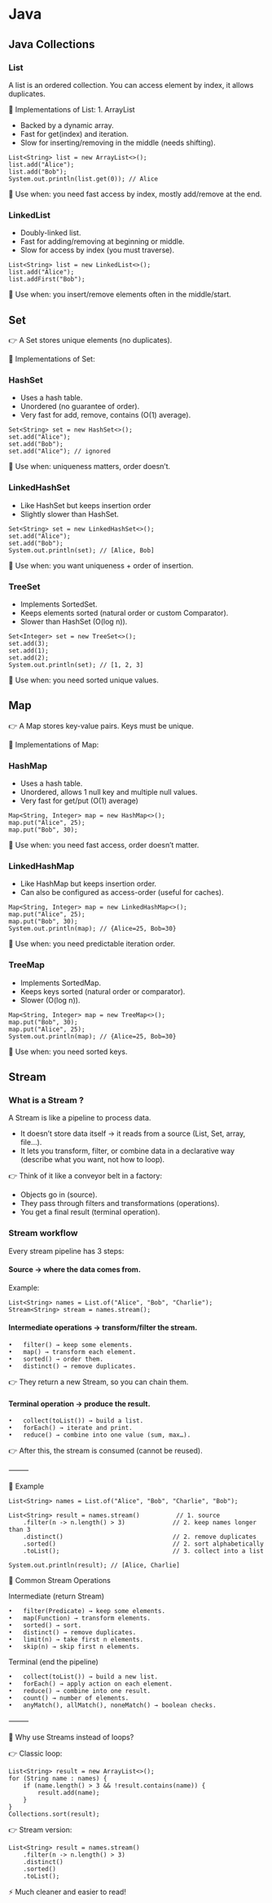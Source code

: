 # Java


## Java Collections

### List

A list is an ordered collection. You can access element by index, it allows duplicates.

🔸 Implementations of List:
	1.	ArrayList

<ul>
  <li>Backed by a dynamic array.</li>
  <li>Fast for get(index) and iteration.</li>
  <li>Slow for inserting/removing in the middle (needs shifting).</li>
</ul>
		
```
List<String> list = new ArrayList<>();
list.add("Alice");
list.add("Bob");
System.out.println(list.get(0)); // Alice
```

📌 Use when: you need fast access by index, mostly add/remove at the end.

### LinkedList

<ul>
  <li>Doubly-linked list.</li>
  <li>Fast for adding/removing at beginning or middle.</li>
  <li>Slow for access by index (you must traverse).</li>
</ul>

```
List<String> list = new LinkedList<>();
list.add("Alice");
list.addFirst("Bob");
```
📌 Use when: you insert/remove elements often in the middle/start.

## Set

👉 A Set stores unique elements (no duplicates).

🔸 Implementations of Set:
	
 ### HashSet

<ul>
  <li>Uses a hash table.</li>
  <li>Unordered (no guarantee of order).</li>
  <li>Very fast for add, remove, contains (O(1) average).</li>
</ul>

 ```
Set<String> set = new HashSet<>();
set.add("Alice");
set.add("Bob");
set.add("Alice"); // ignored
```
📌 Use when: uniqueness matters, order doesn’t.

### LinkedHashSet

<ul>
  <li>Like HashSet but keeps insertion order</li>
	<li>Slightly slower than HashSet.</li>
</ul>

```
Set<String> set = new LinkedHashSet<>();
set.add("Alice");
set.add("Bob");
System.out.println(set); // [Alice, Bob]
```

📌 Use when: you want uniqueness + order of insertion.

### TreeSet

<ul>
  <li>Implements SortedSet.</li>
	<li>Keeps elements sorted (natural order or custom Comparator).</li>
	<li>Slower than HashSet (O(log n)).</li>
</ul>

```
Set<Integer> set = new TreeSet<>();
set.add(3);
set.add(1);
set.add(2);
System.out.println(set); // [1, 2, 3]
```

📌 Use when: you need sorted unique values.

## Map

👉 A Map stores key-value pairs. Keys must be unique.

🔸 Implementations of Map:
	
  ### HashMap

<ul>
	<li>	Uses a hash table.
	<li>	Unordered, allows 1 null key and multiple null values.</li>
	<li>	Very fast for get/put (O(1) average)</li>
</ul>

```
Map<String, Integer> map = new HashMap<>();
map.put("Alice", 25);
map.put("Bob", 30);
```
📌 Use when: you need fast access, order doesn’t matter.

### LinkedHashMap

<ul>
  <li>Like HashMap but keeps insertion order.</li>
 <li> Can also be configured as access-order (useful for caches).</li>
</ul>

```
Map<String, Integer> map = new LinkedHashMap<>();
map.put("Alice", 25);
map.put("Bob", 30);
System.out.println(map); // {Alice=25, Bob=30}
```
📌 Use when: you need predictable iteration order.

### TreeMap

<ul>
  <li>Implements SortedMap.</li>
	<li>Keeps keys sorted (natural order or comparator).</li>	
	<li>Slower (O(log n)).</li>
</ul>

```
Map<String, Integer> map = new TreeMap<>();
map.put("Bob", 30);
map.put("Alice", 25);
System.out.println(map); // {Alice=25, Bob=30}
```
📌 Use when: you need sorted keys.

## Stream 

### What is a Stream ?

A Stream is like a pipeline to process data.
 
<ul>
	<li>It doesn’t store data itself → it reads from a source (List, Set, array, file…).</li>	
	<li>It lets you transform, filter, or combine data in a declarative way (describe what you want, not how to loop).</li>
</ul>

👉 Think of it like a conveyor belt in a factory:

<ul>
	<li>Objects go in (source).</li>
	<li>They pass through filters and transformations (operations).</li>
	<li>You get a final result (terminal operation).</li>
</ul>

### Stream workflow

Every stream pipeline has 3 steps:

	
#### Source → where the data comes from.

Example:
```
List<String> names = List.of("Alice", "Bob", "Charlie");
Stream<String> stream = names.stream();
```
#### Intermediate operations → transform/filter the stream.

	•	filter() → keep some elements.
	•	map() → transform each element.
	•	sorted() → order them.
	•	distinct() → remove duplicates.

👉 They return a new Stream, so you can chain them.

 ####	Terminal operation → produce the result.
 
	•	collect(toList()) → build a list.
	•	forEach() → iterate and print.
	•	reduce() → combine into one value (sum, max…).

👉 After this, the stream is consumed (cannot be reused).

⸻

🔹 Example

```
List<String> names = List.of("Alice", "Bob", "Charlie", "Bob");

List<String> result = names.stream()          // 1. source
    .filter(n -> n.length() > 3)             // 2. keep names longer than 3
    .distinct()                              // 2. remove duplicates
    .sorted()                                // 2. sort alphabetically
    .toList();                               // 3. collect into a list

System.out.println(result); // [Alice, Charlie]
```
🔹 Common Stream Operations

Intermediate (return Stream)

	•	filter(Predicate) → keep some elements.
	•	map(Function) → transform elements.
	•	sorted() → sort.
	•	distinct() → remove duplicates.
	•	limit(n) → take first n elements.
	•	skip(n) → skip first n elements.

Terminal (end the pipeline)

	•	collect(toList()) → build a new list.
	•	forEach() → apply action on each element.
	•	reduce() → combine into one result.
	•	count() → number of elements.
	•	anyMatch(), allMatch(), noneMatch() → boolean checks.

⸻

📌 Why use Streams instead of loops?

👉 Classic loop:

```
List<String> result = new ArrayList<>();
for (String name : names) {
    if (name.length() > 3 && !result.contains(name)) {
        result.add(name);
    }
}
Collections.sort(result);
```

👉 Stream version:

```
List<String> result = names.stream()
    .filter(n -> n.length() > 3)
    .distinct()
    .sorted()
    .toList();
```
⚡ Much cleaner and easier to read!









	

